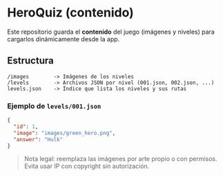 # HeroQuiz (contenido)
Este repositorio guarda el **contenido** del juego (imágenes y niveles) para cargarlos dinámicamente desde la app.

## Estructura
```
/images        -> Imágenes de los niveles
/levels        -> Archivos JSON por nivel (001.json, 002.json, ...)
levels.json    -> Índice que lista los niveles y sus rutas
```
### Ejemplo de `levels/001.json`
```json
{
  "id": 1,
  "image": "images/green_hero.png",
  "answer": "Hulk"
}
```

> Nota legal: reemplaza las imágenes por arte propio o con permisos. Evita usar IP con copyright sin autorización.
